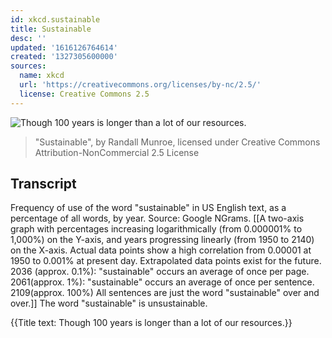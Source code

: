 ```yaml
---
id: xkcd.sustainable
title: Sustainable
desc: ''
updated: '1616126764614'
created: '1327305600000'
sources:
  name: xkcd
  url: 'https://creativecommons.org/licenses/by-nc/2.5/'
  license: Creative Commons 2.5
---
```

![Though 100 years is longer than a lot of our resources.](https://imgs.xkcd.com/comics/sustainable.png)
> "Sustainable", by Randall Munroe, licensed under Creative Commons Attribution-NonCommercial 2.5 License

## Transcript
Frequency of use of the word "sustainable" in US English text, as a percentage of all words, by year. Source: Google NGrams.
[[A two-axis graph with percentages increasing logarithmically (from 0.000001% to 1,000%) on the Y-axis, and years progressing linearly (from 1950 to 2140) on the X-axis.  Actual data points show a high correlation from 0.00001 at 1950 to 0.001% at present day.  Extrapolated data points exist for the future.  2036 (approx. 0.1%): "sustainable" occurs an average of once per page.  2061(approx. 1%): "sustainable" occurs an average of once per sentence.  2109(approx. 100%) All sentences are just the word "sustainable" over and over.]]
The word "sustainable" is unsustainable.

{{Title text: Though 100 years is longer than a lot of our resources.}}
